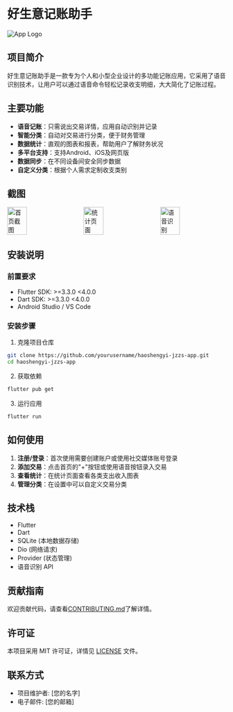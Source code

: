 # 好生意记账助手

![App Logo](assets/images/app_icon.png)

## 项目简介

好生意记账助手是一款专为个人和小型企业设计的多功能记账应用，它采用了语音识别技术，让用户可以通过语音命令轻松记录收支明细，大大简化了记账过程。

## 主要功能

- **语音记账**：只需说出交易详情，应用自动识别并记录
- **智能分类**：自动对交易进行分类，便于财务管理
- **数据统计**：直观的图表和报表，帮助用户了解财务状况
- **多平台支持**：支持Android、iOS及网页版
- **数据同步**：在不同设备间安全同步数据
- **自定义分类**：根据个人需求定制收支类别

## 截图

<div style="display: flex; justify-content: space-between;">
  <img src="docs/screenshots/home.png" width="30%" alt="首页截图">
  <img src="docs/screenshots/stats.png" width="30%" alt="统计页面">
  <img src="docs/screenshots/voice.png" width="30%" alt="语音识别">
</div>

## 安装说明

### 前置要求

- Flutter SDK: >=3.3.0 <4.0.0
- Dart SDK: >=3.3.0 <4.0.0
- Android Studio / VS Code

### 安装步骤

1. 克隆项目仓库
```bash
git clone https://github.com/yourusername/haoshengyi-jzzs-app.git
cd haoshengyi-jzzs-app
```

2. 获取依赖
```bash
flutter pub get
```

3. 运行应用
```bash
flutter run
```

## 如何使用

1. **注册/登录**：首次使用需要创建账户或使用社交媒体账号登录
2. **添加交易**：点击首页的"+"按钮或使用语音按钮录入交易
3. **查看统计**：在统计页面查看各类支出收入图表
4. **管理分类**：在设置中可以自定义交易分类

## 技术栈

- Flutter
- Dart
- SQLite (本地数据存储)
- Dio (网络请求)
- Provider (状态管理)
- 语音识别 API

## 贡献指南

欢迎贡献代码，请查看[CONTRIBUTING.md](CONTRIBUTING.md)了解详情。

## 许可证

本项目采用 MIT 许可证，详情见 [LICENSE](LICENSE) 文件。

## 联系方式

- 项目维护者: [您的名字]
- 电子邮件: [您的邮箱]

